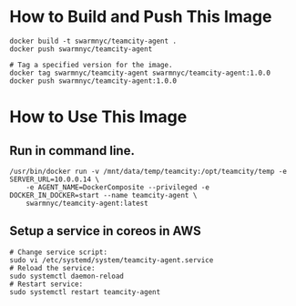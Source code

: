 # How to Build and Push This Image
```
docker build -t swarmnyc/teamcity-agent .
docker push swarmnyc/teamcity-agent

# Tag a specified version for the image.
docker tag swarmnyc/teamcity-agent swarmnyc/teamcity-agent:1.0.0
docker push swarmnyc/teamcity-agent:1.0.0
```

# How to Use This Image
## Run in command line.
```
/usr/bin/docker run -v /mnt/data/temp/teamcity:/opt/teamcity/temp -e SERVER_URL=10.0.0.14 \
    -e AGENT_NAME=DockerComposite --privileged -e DOCKER_IN_DOCKER=start --name teamcity-agent \
    swarmnyc/teamcity-agent:latest
```

## Setup a service in coreos in AWS
```
# Change service script:
sudo vi /etc/systemd/system/teamcity-agent.service
# Reload the service:
sudo systemctl daemon-reload
# Restart service:
sudo systemctl restart teamcity-agent
```